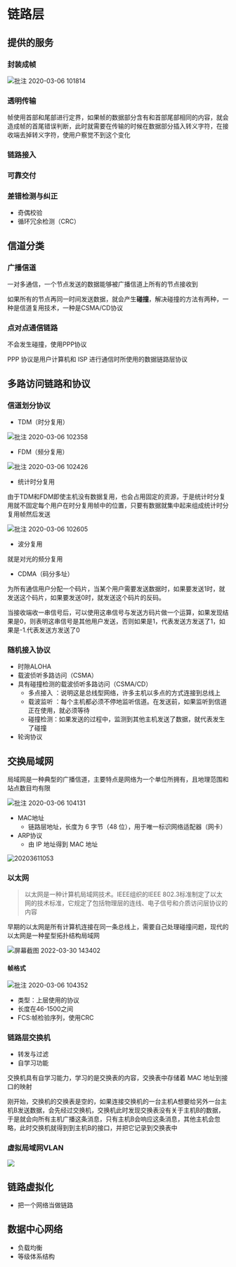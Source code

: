 # 链路层

## 提供的服务

### 封装成帧

![批注 2020-03-06 101814](/assets/批注%202020-03-06%20101814.png)

### 透明传输

帧使用首部和尾部进行定界，如果帧的数据部分含有和首部尾部相同的内容，就会造成帧的首尾错误判断，此时就需要在传输的时候在数据部分插入转义字符，在接收端去掉转义字符，使用户察觉不到这个变化

### 链路接入

### 可靠交付

### 差错检测与纠正

- 奇偶校验
- 循环冗余检测（CRC）

## 信道分类

### 广播信道

一对多通信，一个节点发送的数据能够被广播信道上所有的节点接收到

如果所有的节点再同一时间发送数据，就会产生**碰撞**，解决碰撞的方法有两种，一种是信道复用技术，一种是CSMA/CD协议

### 点对点通信链路

不会发生碰撞，使用PPP协议

PPP 协议是用户计算机和 ISP 进行通信时所使用的数据链路层协议

## 多路访问链路和协议

### 信道划分协议

- TDM（时分复用）

![批注 2020-03-06 102358](/assets/批注%202020-03-06%20102358.png)

- FDM（频分复用）

![批注 2020-03-06 102426](/assets/批注%202020-03-06%20102426.png)

- 统计时分复用

由于TDM和FDM即使主机没有数据复用，也会占用固定的资源，于是统计时分复用就不固定每个用户在时分复用帧中的位置，只要有数据就集中起来组成统计时分复用帧然后发送

![批注 2020-03-06 102605](/assets/批注%202020-03-06%20102605.png)

- 波分复用

就是对光的频分复用

- CDMA（码分多址）

为所有通信用户分配一个码片，当某个用户需要发送数据时，如果要发送1时，就发送这个码片，如果要发送0时，就发送这个码片的反码。

当接收端收一串信号后，可以使用这串信号与发送方码片做一个运算，如果发现结果是0，则表明这串信号是其他用户发送，否则如果是1，代表发送方发送了1，如果是-1.代表发送方发送了0

### 随机接入协议

- 时隙ALOHA
- 载波侦听多路访问（CSMA）
- 具有碰撞检测的载波侦听多路访问（CSMA/CD）
  - 多点接入 ：说明这是总线型网络，许多主机以多点的方式连接到总线上
  - 载波监听 ：每个主机都必须不停地监听信道。在发送前，如果监听到信道正在使用，就必须等待
  - 碰撞检测：如果发送的过程中，监测到其他主机发送了数据，就代表发生了碰撞 
- 轮询协议

## 交换局域网

局域网是一种典型的广播信道，主要特点是网络为一个单位所拥有，且地理范围和站点数目均有限

![批注 2020-03-06 104131](/assets/批注%202020-03-06%20104131.png)

- MAC地址
  - 链路层地址，长度为 6 字节（48 位），用于唯一标识网络适配器（网卡）
- ARP协议
  - 由 IP 地址得到 MAC 地址

![20203611053](/assets/20203611053.png)

### 以太网

>以太网是一种计算机局域网技术。IEEE组织的IEEE 802.3标准制定了以太网的技术标准，它规定了包括物理层的连线、电子信号和介质访问层协议的内容

早期的以太网是所有计算机连接在同一条总线上，需要自己处理碰撞问题，现代的以太网是一种星型拓扑结构局域网

![屏幕截图 2022-03-30 143402](/assets/屏幕截图%202022-03-30%20143402.png)

#### 帧格式

![批注 2020-03-06 104352](/assets/批注%202020-03-06%20104352.png)

- 类型：上层使用的协议
- 长度在46-1500之间
- FCS:帧检验序列，使用CRC

### 链路层交换机

- 转发与过滤
- 自学习功能

交换机具有自学习能力，学习的是交换表的内容，交换表中存储着 MAC 地址到接口的映射

刚开始，交换机的交换表是空的，如果连接交换机的一台主机A想要给另外一台主机B发送数据，会先经过交换机，交换机此时发现交换表没有关于主机B的数据，于是就会向所有主机广播这条消息，只有主机B会响应这条消息，其他主机会忽略，此时交换机就得到到主机B的接口，并把它记录到交换表中

### 虚拟局域网VLAN

![](http://file.elecfans.com/web1/M00/45/FA/o4YBAFp_naeAInimAABA0EFdW20183.jpg)

## 链路虚拟化

- 把一个网络当做链路

## 数据中心网络

- 负载均衡
- 等级体系结构


